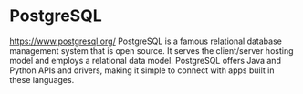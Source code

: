 # PostgreSQL
https://www.postgresql.org/
PostgreSQL is a famous relational database management system that is open source. It serves the client/server hosting model and employs a relational data model. PostgreSQL offers Java and Python APIs and drivers, making it simple to connect with apps built in these languages.